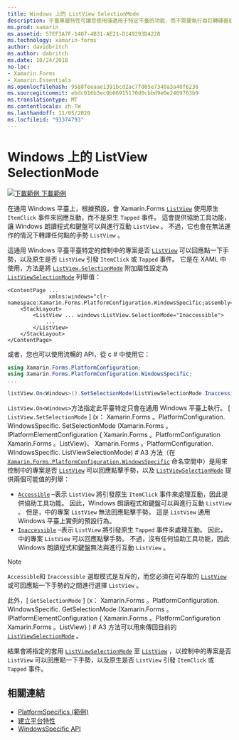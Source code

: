 ```yaml
---
title: Windows 上的 ListView SelectionMode
description: 平臺專屬特性可讓您使用僅適用于特定平臺的功能，而不需要執行自訂轉譯器或效果。 本文說明如何使用 Windows 平臺特定的，來控制 ListView 中的專案是否可以回應以點擊手勢。
ms.prod: xamarin
ms.assetid: 57EF3A7F-1407-4B31-AE21-D149293D4228
ms.technology: xamarin-forms
author: davidbritch
ms.author: dabritch
ms.date: 10/24/2018
no-loc:
- Xamarin.Forms
- Xamarin.Essentials
ms.openlocfilehash: 9588feeaae1391bcd2ac7fd05e7340a3a40f6236
ms.sourcegitcommit: ebdc016b3ec0b06915170d0cbbd9e0e2469763b9
ms.translationtype: MT
ms.contentlocale: zh-TW
ms.lasthandoff: 11/05/2020
ms.locfileid: "93374793"
---
```

# <a name="listview-selectionmode-on-windows"></a>Windows 上的 ListView SelectionMode

[![下載範例](~/media/shared/download.png) 下載範例](/samples/xamarin/xamarin-forms-samples/userinterface-platformspecifics)

在通用 Windows 平臺上，根據預設，會 Xamarin.Forms [`ListView`](xref:Xamarin.Forms.ListView) 使用原生 `ItemClick` 事件來回應互動，而不是原生 `Tapped` 事件。 這會提供協助工具功能，讓 Windows 朗讀程式和鍵盤可以與進行互動 `ListView` 。 不過，它也會在無法運作的情況下轉譯任何點的手勢 `ListView` 。

這通用 Windows 平臺平臺特定的控制中的專案是否 [`ListView`](xref:Xamarin.Forms.ListView) 可以回應點一下手勢，以及原生是否 `ListView` 引發 `ItemClick` 或 `Tapped` 事件。 它是在 XAML 中使用，方法是將 [`ListView.SelectionMode`](xref:Xamarin.Forms.PlatformConfiguration.WindowsSpecific.ListView.SelectionModeProperty) 附加屬性設定為 [`ListViewSelectionMode`](xref:Xamarin.Forms.PlatformConfiguration.WindowsSpecific.ListViewSelectionMode) 列舉值：

```xaml
<ContentPage ...
             xmlns:windows="clr-namespace:Xamarin.Forms.PlatformConfiguration.WindowsSpecific;assembly=Xamarin.Forms.Core">
    <StackLayout>
        <ListView ... windows:ListView.SelectionMode="Inaccessible">
            ...
        </ListView>
    </StackLayout>
</ContentPage>
```

或者，您也可以使用流暢的 API，從 c # 中使用它：

```csharp
using Xamarin.Forms.PlatformConfiguration;
using Xamarin.Forms.PlatformConfiguration.WindowsSpecific;
...

listView.On<Windows>().SetSelectionMode(ListViewSelectionMode.Inaccessible);
```

`ListView.On<Windows>`方法指定此平臺特定只會在通用 Windows 平臺上執行。 [ `ListView.SetSelectionMode` ] (x： Xamarin.Forms 。PlatformConfiguration. WindowsSpecific. SetSelectionMode (Xamarin.Forms 。IPlatformElementConfiguration { Xamarin.Forms 。PlatformConfiguration Xamarin.Forms 。ListView}、 Xamarin.Forms 。PlatformConfiguration. WindowsSpecific. ListViewSelectionMode) # A3 方法（在 [`Xamarin.Forms.PlatformConfiguration.WindowsSpecific`](xref:Xamarin.Forms.PlatformConfiguration.WindowsSpecific) 命名空間中）是用來控制中的專案是否 [`ListView`](xref:Xamarin.Forms.ListView) 可以回應點擊手勢，以及 [`ListViewSelectionMode`](xref:Xamarin.Forms.PlatformConfiguration.WindowsSpecific.ListViewSelectionMode) 提供兩個可能值的列舉：

- [`Accessible`](xref:Xamarin.Forms.PlatformConfiguration.WindowsSpecific.ListViewSelectionMode.Accessible) –表示 `ListView` 將引發原生 `ItemClick` 事件來處理互動，因此提供協助工具功能。 因此，Windows 朗讀程式和鍵盤可以與進行互動 `ListView` 。 但是，中的專案 `ListView` 無法回應點擊手勢。 這是 `ListView` 通用 Windows 平臺上實例的預設行為。
- [`Inaccessible`](xref:Xamarin.Forms.PlatformConfiguration.WindowsSpecific.ListViewSelectionMode.Inaccessible) –表示 `ListView` 將引發原生 `Tapped` 事件來處理互動。 因此，中的專案 `ListView` 可以回應點擊手勢。 不過，沒有任何協助工具功能，因此 Windows 朗讀程式和鍵盤無法與進行互動 `ListView` 。

> [!NOTE]
> `Accessible`和 `Inaccessible` 選取模式是互斥的，而您必須在可存取的 [`ListView`](xref:Xamarin.Forms.ListView) 或可回應點一下手勢的之間進行選擇 `ListView` 。

此外，[ `GetSelectionMode` ] (x： Xamarin.Forms 。PlatformConfiguration. WindowsSpecific. GetSelectionMode (Xamarin.Forms 。IPlatformElementConfiguration { Xamarin.Forms 。PlatformConfiguration Xamarin.Forms 。ListView} ) # A3 方法可以用來傳回目前的 [`ListViewSelectionMode`](xref:Xamarin.Forms.PlatformConfiguration.WindowsSpecific.ListViewSelectionMode) 。

結果會將指定的套用 [`ListViewSelectionMode`](xref:Xamarin.Forms.PlatformConfiguration.WindowsSpecific.ListViewSelectionMode) 至 [`ListView`](xref:Xamarin.Forms.ListView) ，以控制中的專案是否 `ListView` 可以回應點一下手勢，以及原生是否 `ListView` 引發 `ItemClick` 或 `Tapped` 事件。

## <a name="related-links"></a>相關連結

- [PlatformSpecifics (範例) ](/samples/xamarin/xamarin-forms-samples/userinterface-platformspecifics)
- [建立平台特性](~/xamarin-forms/platform/platform-specifics/index.md#creating-platform-specifics)
- [WindowsSpecific API](xref:Xamarin.Forms.PlatformConfiguration.WindowsSpecific)